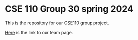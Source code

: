 # CSE 110 Group 30 spring 2024

This is the repository for our CSE110 group project. 

[Here](admin/team.md) is the link to our team page.


